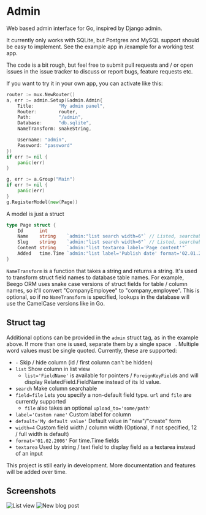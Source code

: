 Admin
=====

Web based admin interface for Go, inspired by Django admin.

It currently only works with SQLite, but Postgres and MySQL support should be easy to implement. See the example app in /example for a working test app.

The code is a bit rough, but feel free to submit pull requests and / or open issues in the issue tracker to discuss or report bugs, feature requests etc.

If you want to try it in your own app, you can activate like this:

```go
router := mux.NewRouter()
a, err := admin.Setup(&admin.Admin{
	Title:         "My admin panel",
	Router:        router,
	Path:          "/admin",
	Database:      "db.sqlite",
	NameTransform: snakeString,

	Username: "admin",
	Password: "password"
})
if err != nil {
	panic(err)
}

g, err := a.Group("Main")
if err != nil {
	panic(err)
}
g.RegisterModel(new(Page))
```

A model is just a struct

```go
type Page struct {
	Id      int
	Name    string    `admin:"list search width=6"` // Listed, searchable and half width (12 columns is full width)
	Slug    string    `admin:"list search width=6"` // Listed, searchable and half width (displayed to the right of Name in edit form)
	Content string    `admin:"list textarea label='Page content'"`
	Added   time.Time `admin:"list label='Publish date' format='02.01.2006'"`
}
```

`NameTransform` is a function that takes a string and returns a string. It's used to transform struct field names to database table names. For example, Beego ORM uses snake case versions of struct fields for table / column names, so it'll convert "CompanyEmployee" to "company_employee". This is optional, so if no `NameTransform` is specified, lookups in the database will use the CamelCase versions like in Go.

Struct tag
----------

Additional options can be provided in the `admin` struct tag, as in the example above. If more than one is used, separate them by a single space ` `. Multiple word values must be single quoted. Currently, these are supported:

-   `-` Skip / hide column (id / first column can't be hidden)
-   `list` Show column in list view
    -   `list='FieldName'` is available for pointers / `ForeignKeyField`s and will display RelatedField.FieldName instead of its Id value.
-   `search` Make column searchable
-   `field=file` Lets you specify a non-default field type. `url` and `file` are currently supported
    -   `file` also takes an optional `upload_to='some/path'`
-   `label='Custom name'` Custom label for column
-   `default='My default value'` Default value in "new"/"create" form
-   `width=4` Custom field width / column width (Optional, if not specified, 12 / full width is default)
-   `format='01.02.2006'` For time.Time fields
-   `textarea` Used by string / text field to display field as a textarea instead of an input

This project is still early in development. More documentation and features will be added over time.

Screenshots
-----------

![List view](/../master/screenshots/list.png?raw=true "List view")
![New blog post](/../master/screenshots/new.png?raw=true "New blog post")